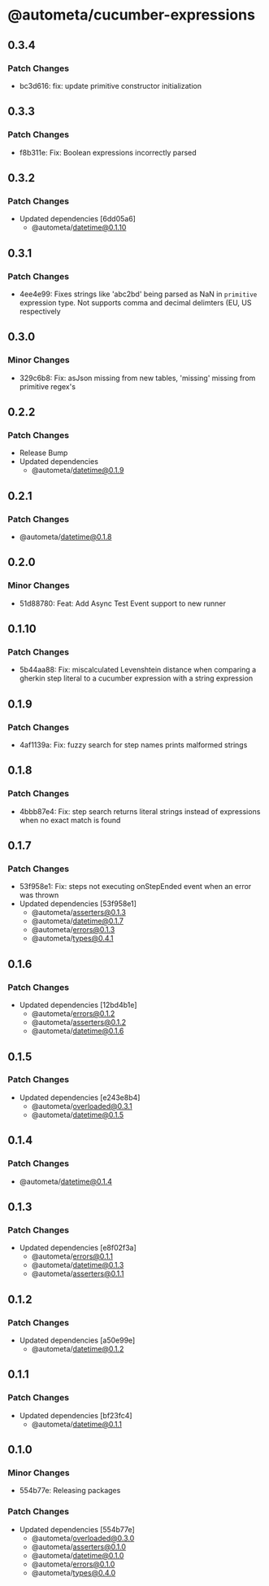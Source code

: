 # @autometa/cucumber-expressions

## 0.3.4

### Patch Changes

- bc3d616: fix: update primitive constructor initialization

## 0.3.3

### Patch Changes

- f8b311e: Fix: Boolean expressions incorrectly parsed

## 0.3.2

### Patch Changes

- Updated dependencies [6dd05a6]
  - @autometa/datetime@0.1.10

## 0.3.1

### Patch Changes

- 4ee4e99: Fixes strings like 'abc2bd' being parsed as NaN in `primitive` expression type. Not supports comma and decimal delimters (EU, US respectively

## 0.3.0

### Minor Changes

- 329c6b8: Fix: asJson missing from new tables, 'missing' missing from primitive regex's

## 0.2.2

### Patch Changes

- Release Bump
- Updated dependencies
  - @autometa/datetime@0.1.9

## 0.2.1

### Patch Changes

- @autometa/datetime@0.1.8

## 0.2.0

### Minor Changes

- 51d88780: Feat: Add Async Test Event support to new runner

## 0.1.10

### Patch Changes

- 5b44aa88: Fix: miscalculated Levenshtein distance when comparing a gherkin step literal to a cucumber expression with a string expression

## 0.1.9

### Patch Changes

- 4af1139a: Fix: fuzzy search for step names prints malformed strings

## 0.1.8

### Patch Changes

- 4bbb87e4: Fix: step search returns literal strings instead of expressions when no exact match is found

## 0.1.7

### Patch Changes

- 53f958e1: Fix: steps not executing onStepEnded event when an error was thrown
- Updated dependencies [53f958e1]
  - @autometa/asserters@0.1.3
  - @autometa/datetime@0.1.7
  - @autometa/errors@0.1.3
  - @autometa/types@0.4.1

## 0.1.6

### Patch Changes

- Updated dependencies [12bd4b1e]
  - @autometa/errors@0.1.2
  - @autometa/asserters@0.1.2
  - @autometa/datetime@0.1.6

## 0.1.5

### Patch Changes

- Updated dependencies [e243e8b4]
  - @autometa/overloaded@0.3.1
  - @autometa/datetime@0.1.5

## 0.1.4

### Patch Changes

- @autometa/datetime@0.1.4

## 0.1.3

### Patch Changes

- Updated dependencies [e8f02f3a]
  - @autometa/errors@0.1.1
  - @autometa/datetime@0.1.3
  - @autometa/asserters@0.1.1

## 0.1.2

### Patch Changes

- Updated dependencies [a50e99e]
  - @autometa/datetime@0.1.2

## 0.1.1

### Patch Changes

- Updated dependencies [bf23fc4]
  - @autometa/datetime@0.1.1

## 0.1.0

### Minor Changes

- 554b77e: Releasing packages

### Patch Changes

- Updated dependencies [554b77e]
  - @autometa/overloaded@0.3.0
  - @autometa/asserters@0.1.0
  - @autometa/datetime@0.1.0
  - @autometa/errors@0.1.0
  - @autometa/types@0.4.0
